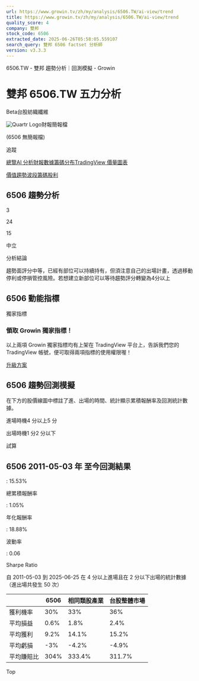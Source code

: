 ```yaml
---
url: https://www.growin.tv/zh/my/analysis/6506.TW/ai-view/trend
title: https://www.growin.tv/zh/my/analysis/6506.TW/ai-view/trend
quality_score: 4
company: 雙邦
stock_code: 6506
extracted_date: 2025-06-26T05:58:05.559107
search_query: 雙邦 6506 factset 分析師
version: v3.3.3
---
```


6506.TW - 雙邦 趨勢分析｜回測模擬 - Growin

# 雙邦 6506.TW 五力分析

Beta台股紡織纖維

![Quartr Logo](/quartr/logo.svg)財報簡報檔

(6506 無簡報檔)

追蹤

[總覽](/zh/my/analysis/6506.TW)[AI 分析](/zh/my/analysis/6506.TW/ai-view/value)[財報數據](/zh/my/analysis/6506.TW/financial-metrics)[籌碼分布](/zh/my/analysis/6506.TW/whale-interest)[TradingView 價量圖表](/zh/my/analysis/6506.TW/tradingview-advanced-chart)

[價值](/zh/my/analysis/6506.TW/ai-view/value)[趨勢](/zh/my/analysis/6506.TW/ai-view/trend)[波段](/zh/my/analysis/6506.TW/ai-view/swing-trading)[籌碼](/zh/my/analysis/6506.TW/ai-view/whale-interest)[股利](/zh/my/analysis/6506.TW/ai-view/dividend)

## 6506 趨勢分析

3

24

15

中立

分析結論

趨勢面評分中等，已經有部位可以持續持有，但須注意自己的出場計畫，透過移動停利或停損管控風險。若想建立新部位可以等待趨勢評分轉變為4分以上

## 6506 動能指標

獨家指標

### 領取 Growin 獨家指標！

以上兩項 Growin 獨家指標均有上架在 TradingView 平台上，告訴我們您的 TradingView 帳號，便可取得兩項指標的使用權限喔！

[升級方案](/zh/stockmining-pricing)

## 6506 趨勢回測模擬

在下方的股價線圖中標註了進、出場的時間、統計顯示累積報酬率及回測統計數據。

進場時機4 分以上5 分

出場時機1 分2 分以下

試算

## 6506 2011-05-03 年 至今回測結果

:   15.53%

總累積報酬率

:   1.05%

年化報酬率

:   18.88%

波動率

:   0.06

Sharpe Ratio

自 2011-05-03 到 2025-06-25 在 4 分以上進場且在 2 分以下出場的統計數據 （進出場共發生 50 次）

|  | 6506 | 相同類股產業 | 台股整體市場 |
| --- | --- | --- | --- |
| 獲利機率 | 30% | 33% | 36% |
| 平均損益 | 0.6% | 1.8% | 2.4% |
| 平均獲利 | 9.2% | 14.1% | 15.2% |
| 平均虧損 | -3% | -4.2% | -4.9% |
| 平均賺賠比 | 304% | 333.4% | 311.7% |

Top